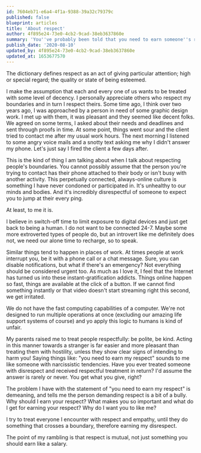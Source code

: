 ```yaml
---
id: 7604eb71-e6a4-4f1a-9388-39a32c79379c
published: false
blueprint: articles
title: 'About respect'
author: 4f895e24-73e0-4cb2-9cad-38eb3637860e
summary: 'You''ve probably been told that you need to earn someone''s respect. I respectfully disagree.'
publish_date: '2020-08-10'
updated_by: 4f895e24-73e0-4cb2-9cad-38eb3637860e
updated_at: 1653677570
---
```

The dictionary defines respect as an act of giving particular attention; high or special regard; the quality or state of being esteemed. 

I make the assumption that each and every one of us wants to be treated with some level of decency. I personally appreciate others who respect my boundaries and in turn I respect theirs. Some time ago, I think over two years ago, I was approached by a person in need of some graphic design work. I met up with them, it was pleasant and they seemed like decent folks. We agreed on some terms, I asked about their needs and deadlines and sent through proofs in time. At some point, things went sour and the client tried to contact me after my usual work hours. The next morning I listened to some angry voice mails and a snotty text asking me why I didn't answer my phone. Let's just say I fired the client a few days after.

This is the kind of thing I am talking about when I talk about respecting people's boundaries. You cannot possibly assume that the person you're trying to contact has their phone attached to their body or isn't busy with another activity. This perpetually connected, always-online culture is something I have never condoned or participated in. It's unhealthy to our minds and bodies. And it's incredibly disrespectful of someone to expect you to jump at their every ping.

At least, to me it is.

I believe in switch-off time to limit exposure to digital devices and just get back to being a human. I do not want to be connected 24-7. Maybe some more extroverted types of people do, but an introvert like me definitely does not, we need our alone time to recharge, so to speak.

Similar things tend to happen in places of work. At times people at work interrupt you, be it with a phone call or a chat message. Sure, you can disable notifications, but what if there's an emergency? Not everything should be considered urgent too. As much as I love it, I feel that the Internet has turned us into these instant-gratification addicts. Things online happen so fast, things are available at the click of a button. If we cannot find something instantly or that video doesn't start streaming right this second, we get irritated. 

We do not have the fast computing capabilities of a computer. We're not designed to run multiple operations at once (excluding our amazing life support systems of course) and yo apply this logic to humans is kind of unfair. 

My parents raised me to treat people respectfully: be polite, be kind. Acting in this manner towards a stranger is far easier and more pleasant than treating them with hostility, unless they show clear signs of intending to harm you! Saying things like: "you need to earn my respect" sounds to me like someone with narcissistic tendencies. Have you ever treated someone with disrespect and received respectful treatment in return? I'd assume the answer is rarely or never. You get what you give, right? 

The problem I have with the statement of "you need to earn my respect" is demeaning, and tells me the person demanding respect is a bit of a bully. Why should I earn your respect? What makes you so important and what do I get for earning your respect? Why do I want you to like me? 

I try to treat everyone I encounter with respect and empathy, until they do something that crosses a boundary, therefore earning my disrespect.

The point of my rambling is that respect is mutual, not just something you should earn like a salary.